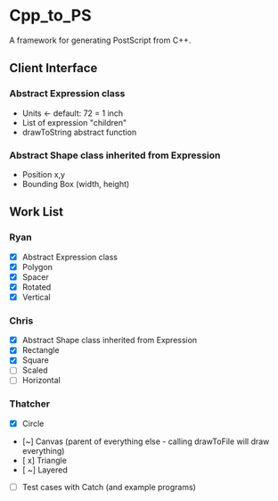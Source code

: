 # Cpp_to_PS
A framework for generating PostScript from C++.

## Client Interface

### Abstract Expression class
- Units <- default: 72 = 1 inch
- List of expression "children"
- drawToString abstract function

### Abstract Shape class inherited from Expression
- Position x,y
- Bounding Box (width, height)

## Work List
### Ryan
- [x] Abstract Expression class
- [x] Polygon
- [x] Spacer
- [x] Rotated
- [x] Vertical

### Chris
- [x] Abstract Shape class inherited from Expression
- [x] Rectangle
- [x] Square
- [ ] Scaled
- [ ] Horizontal

### Thatcher
- [x] Circle
- [~] Canvas (parent of everything else - calling drawToFile will draw everything)
- [ x] Triangle
- [ ~] Layered
- [ ] Test cases with Catch (and example programs)
